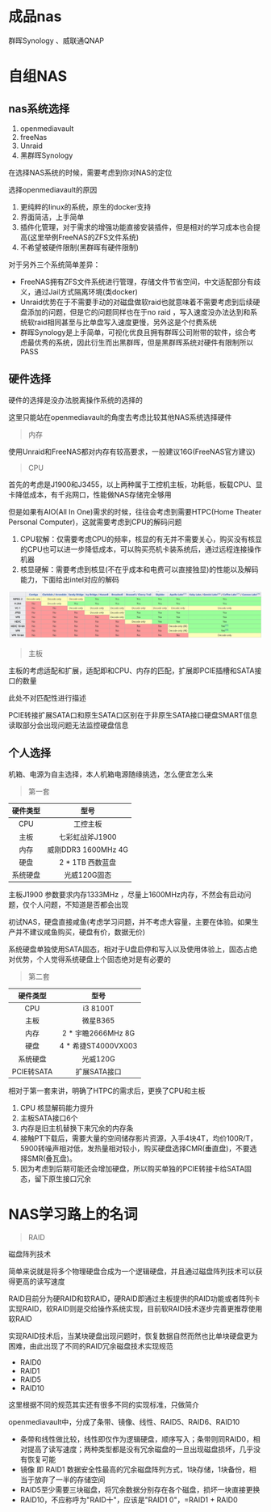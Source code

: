 # 成品nas

群晖Synology 、威联通QNAP

# 自组NAS

##  nas系统选择

1. openmediavault
2. freeNas
3. Unraid
4. 黑群晖Synology

在选择NAS系统的时候，需要考虑到你对NAS的定位

选择openmediavault的原因

1. 更纯粹的linux的系统，原生的docker支持
2. 界面简洁，上手简单
3. 插件化管理，对于需求的增强功能直接安装插件，但是相对的学习成本也会提高(这里举例FreeNAS的ZFS文件系统)
4. 不希望被硬件限制(黑群晖有硬件限制)

对于另外三个系统简单差异：

- FreeNAS拥有ZFS文件系统进行管理，存储文件节省空间，中文适配部分有歧义，通过Jail方式隔离环境(类docker)
- Unraid优势在于不需要手动的对磁盘做软raid也就意味着不需要考虑到后续硬盘添加的问题，但是它的问题同样也在于no raid ，写入速度没办法达到和系统软raid相同甚至与比单盘写入速度更慢，另外这是个付费系统
- 群晖Synology是上手简单，可视化优良且拥有群晖公司附带的软件，综合考虑最优秀的系统，因此衍生而出黑群晖，但是黑群晖系统对硬件有限制所以PASS

## 硬件选择

硬件的选择是没办法脱离操作系统的选择的

这里只能站在openmediavault的角度去考虑比较其他NAS系统选择硬件

> 内存

使用Unraid和FreeNAS都对内存有较高要求，一般建议16G(FreeNAS官方建议)

> CPU

首先的考虑是J1900和J3455，以上两种属于工控机主板，功耗低，板载CPU、显卡降低成本，有千兆网口，性能做NAS存储完全够用

但是如果有AIO(All In One)需求的时候，往往会考虑到需要HTPC(Home Theater Personal Computer)，这就需要考虑到CPU的解码问题

1. CPU软解：仅需要考虑CPU的频率，核显的有无并不需要关心，购买没有核显的CPU也可以进一步降低成本，可以购买亮机卡装系统后，通过远程连接操作机器
2. 核显硬解：需要考虑到核显(不在乎成本和电费可以直接独显)的性能以及解码能力，下面给出intel对应的解码

![intel cpu解码支持](..\images\intel_cpu_decode.jpg)

> 主板

主板的考虑适配和扩展，适配即和CPU、内存的匹配，扩展即PCIE插槽和SATA接口的数量

此处不对匹配性进行描述

PCIE转接扩展SATA口和原生SATA口区别在于非原生SATA接口硬盘SMART信息读取部分会出现问题无法监控硬盘信息

## 个人选择

机箱、电源为自主选择，本人机箱电源随缘挑选，怎么便宜怎么来

> 第一套

| 硬件类型 |        型号         |
| :------: | :-----------------: |
|   CPU    |      工控主板       |
|   主板   |   七彩虹战斧J1900   |
|   内存   | 威刚DDR3 1600MHz 4G |
|   硬盘   |  2 * 1TB 西数蓝盘   |
| 系统硬盘 |    光威120G固态     |

主板J1900 参数要求内存1333MHz ，尽量上1600MHz内存，不然会有启动问题，仅个人问题，不知道是否都会出现

初试NAS，硬盘直接咸鱼(考虑学习问题，并不考虑大容量，主要在体验。如果生产并不建议咸鱼购买，硬盘有价，数据无价)

系统硬盘单独使用SATA固态，相对于U盘启停和写入以及使用体验上，固态占绝对优势，个人觉得系统硬盘上个固态绝对是有必要的

> 第二套

|  硬件类型  |        型号         |
| :--------: | :-----------------: |
|    CPU     |      i3 8100T       |
|    主板    |      微星B365       |
|    内存    | 2 * 宇瞻2666MHz 8G  |
|    硬盘    | 4 * 希捷ST4000VX003 |
|  系统硬盘  |      光威120G       |
| PCIE转SATA |    扩展SATA接口     |

相对于第一套来讲，明确了HTPC的需求后，更换了CPU和主板

1. CPU 核显解码能力提升
2. 主板SATA接口6个
3. 内存是旧主机替换下来冗余的内存条
4. 接触PT下载后，需要大量的空间储存影片资源，入手4块4T，均价100R/T，5900转噪声相对低，发热量相对较小，购买硬盘选择CMR(垂直盘)，不要选择SMR(叠瓦盘)。
5. 因为考虑到后期可能还会增加硬盘，所以购买单独的PCIE转接卡给SATA固态，留下原生接口冗余



# NAS学习路上的名词

> RAID

磁盘阵列技术

简单来说就是将多个物理硬盘合成为一个逻辑硬盘，并且通过磁盘阵列技术可以获得更高的读写速度



RAID目前分为硬RAID和软RAID，硬RAID即通过主板提供的RAID功能或者阵列卡实现RAID，软RAID则是交给操作系统实现，目前软RAID技术逐步完善更推荐使用软RAID

实现RAID技术后，当某块硬盘出现问题时，恢复数据自然而然也比单块硬盘更为困难，由此出现了不同的RAID冗余磁盘技术实现规范

- RAID0
- RAID1
- RAID5
- RAID10

这里根据不同的规范其实还有很多不同的实现标准，只做简介

openmediavault中，分成了条带、镜像、线性、RAID5、RAID6、RAID10

- 条带和线性做比较，线性即仅作为逻辑硬盘，顺序写入；条带则同RAID0，相对提高了读写速度；两种类型都是没有冗余磁盘的一旦出现磁盘损坏，几乎没有恢复可能
- 镜像 即 RAID1 数据安全性最高的冗余磁盘阵列方式，1块存储，1块备份，相当于放弃了一半的存储空间
- RAID5至少需要三块磁盘，将冗余数据分别存在各个磁盘，损坏一块直接更换
- RAID10，不应称呼为"RAID十"，应该是"RAID1 0"，=RAID1 + RAID0

